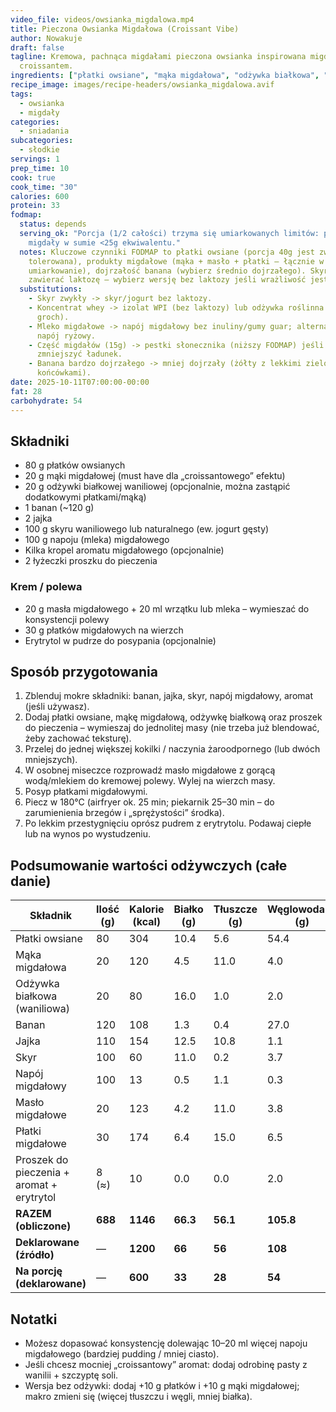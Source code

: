 ```yaml
---
video_file: videos/owsianka_migdalowa.mp4
title: Pieczona Owsianka Migdałowa (Croissant Vibe)
author: Nowakuje
draft: false
tagline: Kremowa, pachnąca migdałami pieczona owsianka inspirowana migdałowym
  croissantem.
ingredients: ["płatki owsiane", "mąka migdałowa", "odżywka białkowa", "banan", "jajka", "skyr", "napój migdałowy", "aromat migdałowy", "proszek do pieczenia", "masło migdałowe", "płatki migdałowe", "erytrytol"]
recipe_image: images/recipe-headers/owsianka_migdalowa.avif
tags:
  - owsianka
  - migdały
categories:
  - sniadania
subcategories:
  - słodkie
servings: 1
prep_time: 10
cook: true
cook_time: "30"
calories: 600
protein: 33
fodmap:
  status: depends
  serving_ok: "Porcja (1/2 całości) trzyma się umiarkowanych limitów: płatki 40g,
    migdały w sumie <25g ekwiwalentu."
  notes: Kluczowe czynniki FODMAP to płatki owsiane (porcja 40g jest zwykle
    tolerowana), produkty migdałowe (mąka + masło + płatki — łącznie w 1 porcji
    umiarkowanie), dojrzałość banana (wybierz średnio dojrzałego). Skyr może
    zawierać laktozę – wybierz wersję bez laktozy jeśli wrażliwość jest wysoka.
  substitutions:
    - Skyr zwykły -> skyr/jogurt bez laktozy.
    - Koncentrat whey -> izolat WPI (bez laktozy) lub odżywka roślinna (ryż +
      groch).
    - Mleko migdałowe -> napój migdałowy bez inuliny/gumy guar; alternatywnie
      napój ryżowy.
    - Część migdałów (15g) -> pestki słonecznika (niższy FODMAP) jeśli potrzeba
      zmniejszyć ładunek.
    - Banana bardzo dojrzałego -> mniej dojrzały (żółty z lekkimi zielonymi
      końcówkami).
date: 2025-10-11T07:00:00-00:00
fat: 28
carbohydrate: 54
---
```

## Składniki

* 80 g płatków owsianych
* 20 g mąki migdałowej (must have dla „croissantowego” efektu)
* 20 g odżywki białkowej waniliowej (opcjonalnie, można zastąpić dodatkowymi płatkami/mąką)
* 1 banan (~120 g)
* 2 jajka
* 100 g skyru waniliowego lub naturalnego (ew. jogurt gęsty)
* 100 g napoju (mleka) migdałowego
* Kilka kropel aromatu migdałowego (opcjonalnie)
* 2 łyżeczki proszku do pieczenia

### Krem / polewa

* 20 g masła migdałowego + 20 ml wrzątku lub mleka – wymieszać do konsystencji polewy
* 30 g płatków migdałowych na wierzch
* Erytrytol w pudrze do posypania (opcjonalnie)

## Sposób przygotowania

1. Zblenduj mokre składniki: banan, jajka, skyr, napój migdałowy, aromat (jeśli używasz).
2. Dodaj płatki owsiane, mąkę migdałową, odżywkę białkową oraz proszek do pieczenia – wymieszaj do jednolitej masy (nie trzeba już blendować, żeby zachować teksturę).
3. Przelej do jednej większej kokilki / naczynia żaroodpornego (lub dwóch mniejszych).
4. W osobnej miseczce rozprowadź masło migdałowe z gorącą wodą/mlekiem do kremowej polewy. Wylej na wierzch masy.
5. Posyp płatkami migdałowymi.
6. Piecz w 180°C (airfryer ok. 25 min; piekarnik 25–30 min – do zarumienienia brzegów i „sprężystości” środka).
7. Po lekkim przestygnięciu oprósz pudrem z erytrytolu. Podawaj ciepłe lub na wynos po wystudzeniu.

## Podsumowanie wartości odżywczych (całe danie)

| Składnik                                  | Ilość (g) | Kalorie (kcal) | Białko (g) | Tłuszcze (g) | Węglowodany (g) |
| ----------------------------------------- | --------- | -------------- | ---------- | ------------ | --------------- |
| Płatki owsiane                            | 80        | 304            | 10.4       | 5.6          | 54.4            |
| Mąka migdałowa                            | 20        | 120            | 4.5        | 11.0         | 4.0             |
| Odżywka białkowa (waniliowa)              | 20        | 80             | 16.0       | 1.0          | 2.0             |
| Banan                                     | 120       | 108            | 1.3        | 0.4          | 27.0            |
| Jajka                                     | 110       | 154            | 12.5       | 10.8         | 1.1             |
| Skyr                                      | 100       | 60             | 11.0       | 0.2          | 3.7             |
| Napój migdałowy                           | 100       | 13             | 0.5        | 1.1          | 0.3             |
| Masło migdałowe                           | 20        | 123            | 4.2        | 11.0         | 3.8             |
| Płatki migdałowe                          | 30        | 174            | 6.4        | 15.0         | 6.5             |
| Proszek do pieczenia + aromat + erytrytol | 8 (≈)     | 10             | 0.0        | 0.0          | 2.0             |
| **RAZEM (obliczone)**                     | **688**   | **1146**       | **66.3**   | **56.1**     | **105.8**       |
| **Deklarowane (źródło)**                  | —         | **1200**       | **66**     | **56**       | **108**         |
| **Na porcję (deklarowane)**               | —         | **600**        | **33**     | **28**       | **54**          |



## Notatki

* Możesz dopasować konsystencję dolewając 10–20 ml więcej napoju migdałowego (bardziej pudding / mniej ciasto).
* Jeśli chcesz mocniej „croissantowy” aromat: dodaj odrobinę pasty z wanilii + szczyptę soli.
* Wersja bez odżywki: dodaj +10 g płatków i +10 g mąki migdałowej; makro zmieni się (więcej tłuszczu i węgli, mniej białka).
